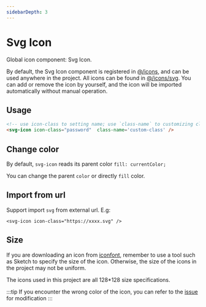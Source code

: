 ```yaml
---
sidebarDepth: 3
---
```


# Svg Icon

Global icon component: Svg Icon.

By default, the Svg Icon component is registered in [@/icons](https://github.com/LZQ5232/vue-element-admin/blob/master/src/icons/index.js#L6), and can be used anywhere in the project. All icons can be found in [@/icons/svg](https://github.com/LZQ5232/vue-element-admin/tree/master/src/icons/svg). You can add or remove the icon by yourself, and the icon will be imported automatically without manual operation.

## Usage

```html
<!-- use icon-class to setting name; use `class-name` to customizing class -->
<svg-icon icon-class="password"  class-name='custom-class' />
```

## Change color

By default, `svg-icon` reads its parent color `fill: currentColor;`

You can change the parent `color` or directly `fill` color.

## Import from url <Badge text="v4.2.0+"/>

Support import `svg` from external url. E.g:

`<svg-icon icon-class="https://xxxx.svg" />`

## Size

If you are downloading an icon from [iconfont](https://www.iconfont.cn/), remember to use a tool such as Sketch to specify the size of the icon. Otherwise, the size of the icons in the project may not be uniform.

The icons used in this project are all 128\*128 size specifications.

:::tip
If you encounter the wrong color of the icon, you can refer to the [issue](https://github.com/LZQ5232/vue-element-admin/issues/330) for modification
:::
